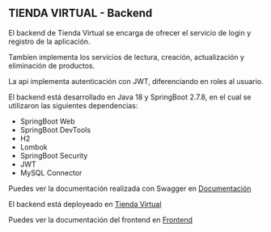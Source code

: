 ## TIENDA VIRTUAL - Backend

El backend de Tienda Virtual se encarga de ofrecer el servicio de login y registro de la aplicación.

Tambíen implementa los servicios de lectura, creación, actualización y eliminación de productos.

La api implementa autenticación con JWT, diferenciando en roles al usuario.

El backend está desarrollado en Java 18 y SpringBoot 2.7.8, en el cual se utilizaron las siguientes dependencias:

- SpringBoot Web
- SpringBoot DevTools
- H2
- Lombok
- SpringBoot Security
- JWT
- MySQL Connector

Puedes ver la documentación realizada con Swagger en [Documentación](https://app.swaggerhub.com/templates/MONITOCASTELLANI_1/Doc-TiendaVirtual-Backend/1.0.0)

El backend está deployeado en [Tienda Virtual](https://examentecnico-production.up.railway.app/)

Puedes ver la documentación del frontend en [Frontend]()
